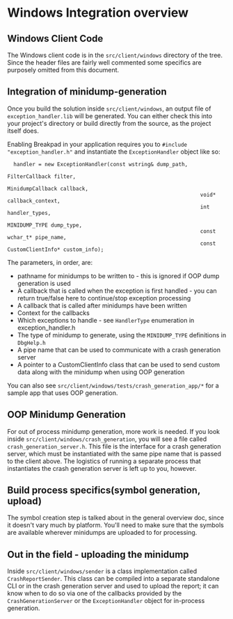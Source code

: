 # Windows Integration overview

## Windows Client Code

The Windows client code is in the `src/client/windows` directory of the tree.
Since the header files are fairly well commented some specifics are purposely
omitted from this document.

## Integration of minidump-generation

Once you build the solution inside `src/client/windows`, an output file of
`exception_handler.lib` will be generated. You can either check this into your
project's directory or build directly from the source, as the project itself
does.

Enabling Breakpad in your application requires you to `#include
"exception_handler.h"` and instantiate the `ExceptionHandler` object like so:

```
  handler = new ExceptionHandler(const wstring& dump_path,
                                                              FilterCallback filter,
                                                              MinidumpCallback callback,
                                                              void* callback_context,
                                                              int handler_types,
                                                              MINIDUMP_TYPE dump_type,
                                                              const wchar_t* pipe_name,
                                                              const CustomClientInfo* custom_info);
```

The parameters, in order, are:

*   pathname for minidumps to be written to - this is ignored if OOP dump
    generation is used
*   A callback that is called when the exception is first handled - you can
    return true/false here to continue/stop exception processing
*   A callback that is called after minidumps have been written
*   Context for the callbacks
*   Which exceptions to handle - see `HandlerType` enumeration in
    exception\_handler.h
*   The type of minidump to generate, using the `MINIDUMP_TYPE` definitions in
    `DbgHelp.h`
*   A pipe name that can be used to communicate with a crash generation server
*   A pointer to a CustomClientInfo class that can be used to send custom data
    along with the minidump when using OOP generation

You can also see `src/client/windows/tests/crash_generation_app/*` for a sample
app that uses OOP generation.

## OOP Minidump Generation

For out of process minidump generation, more work is needed. If you look inside
`src/client/windows/crash_generation`, you will see a file called
`crash_generation_server.h`. This file is the interface for a crash generation
server, which must be instantiated with the same pipe name that is passed to the
client above. The logistics of running a separate process that instantiates the
crash generation server is left up to you, however.

## Build process specifics(symbol generation, upload)

The symbol creation step is talked about in the general overview doc, since it
doesn't vary much by platform. You'll need to make sure that the symbols are
available wherever minidumps are uploaded to for processing.

## Out in the field - uploading the minidump

Inside `src/client/windows/sender` is a class implementation called
`CrashReportSender`. This class can be compiled into a separate standalone CLI
or in the crash generation server and used to upload the report; it can know
when to do so via one of the callbacks provided by the `CrashGenerationServer`
or the `ExceptionHandler` object for in-process generation.
